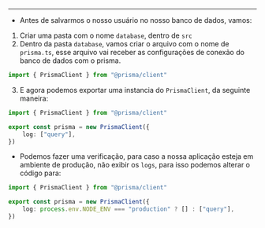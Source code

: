 ___
- Antes de salvarmos o nosso usuário no nosso banco de dados, vamos:
1. Criar uma pasta com o nome `database`, dentro de `src`
2. Dentro da pasta `database`, vamos criar o arquivo com o nome de `prisma.ts`, esse arquivo vai receber as configurações de conexão do banco de dados com o prisma.
```ts
import { PrismaClient } from "@prisma/client"
```
3. E agora podemos exportar uma instancia do `PrismaClient`, da seguinte maneira:
```ts
import { PrismaClient } from "@prisma/client"

export const prisma = new PrismaClient({
	log: ["query"],
})
```
- Podemos fazer uma verificação, para caso a nossa aplicação esteja em ambiente de produção, não exibir os `logs`, para isso podemos alterar o código para:
```ts
import { PrismaClient } from "@prisma/client"

export const prisma = new PrismaClient({
	log: process.env.NODE_ENV === "production" ? [] : ["query"],
})
```